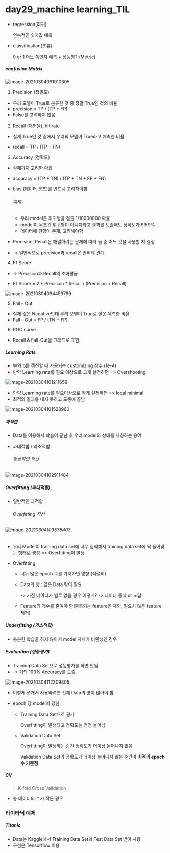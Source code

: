 # day29_machine learning_TIL



- regression(회귀)

  연속적인 숫자값 예측

- classification(분류)

  0 or 1 어느 쪽인지 예측 + 성능평가(Metric)



##### confusion Matrix

![image-20210304091910305](md-images/image-20210304091910305.png)



1. Precision (정밀도)

- 우리 모델이 True로 분류한 것 중 정말 True인 것의 비율
- precision = TP / (TP + FP)
- False를 고려하지 않음



2. Recall (재현율), hit rate

- 실제 True인 것 중에서 우리의 모델이 True라고 예측한 비율

- recall = TP / (TP + FN)



3. Accuracy (정확도)

- 실패까지 고려한 확률
- accuracy = (TP + TN) / (TP + TN + FP + FN)

- bias (데이터 분포)를 반드시 고려해야함

  ###### 예제

  - 우리 model은 휘귀병을 검출 1/10000000 확률
  - model이 무조건 휘귀병이 아니다라고 결과를 도출해도 정확도가 99.9% 
  - 데이터에 편향이 존재, 고려해야함



- Precision, Recall은 해결하려는 문제에 따라 둘 중 어느 것을 사용할 지 결정 

- -> 일반적으로 precision과 recall은 반비례 관계

  

4. F1 Score

- -> Precision과 Recall의 조화평균

- F1 Score = 2 * Precision * Recall / (Precision + Recall)

![image-20210304094459789](md-images/image-20210304094459789.png)



5. Fall - Out

- 실제 값은 Negative인데 우리 모델이 True로 잘못 예측한 비율
- Fall - Out = FP / (TN + FP)



6. ROC curve

- Recall & Fall-Out을 그래프로 표현



##### Learning Rate

- W와 b를 갱신할 때 사용되는 customizing 상수 (1e-4)
- 만약 Learning rate를 필요 이상으로 크게 설정하면 => Overshooting

![image-20210304101211659](md-images/image-20210304101211659.png)



- 만약 Learning rate를 필요이상으로 작게 설정하면 => local minimal
- 최적의 결과를 내지 못하고 도중에 끝남

![image-20210304101528960](md-images/image-20210304101528960.png)





##### 과적합

- Data를 이용해서 학습이 끝난 후 우리 model의 상태를 지칭하는 용어

- 과대적합 / 과소적합

  ###### 정상적인 직선

![image-20210304102911484](md-images/image-20210304102911484.png)

##### Overfitting (과대적합)

- 일반적인 과적합

  ###### Overfitting 직선

###### ![image-20210304103536403](md-images/image-20210304103536403.png)



- 우리 Model이 training data set에 너무 집착해서 training data set에 딱 들어맞는 형태로 생성 => Overfitting이 발생

- Overfitting

  - 너무 많은 epoch 수를 가져가면 영향 (적절히)

  - Data의 양 : 많은 Data 량이 필요

    -> 가진 데이터가 별로 없을 경우 어떻게? -> 데이터 증식 or 노답

  - Feature의 개수를 줄여야 함(중복되는 feature은 제외, 필요치 않은 feature 제거)



##### Underfitting (과소적합)

- 충분한 학습을 하지 않아서 model 자체가 비완성인 경우





##### Evaluation (성능평가)

- Training Data Set으로 성능평가를 하면 안됨
- -> 거의 100% Accuracy를 도출

![image-20210304112309805](md-images/image-20210304112309805.png)



- 이렇게 쪼개서 사용하려면 전체 Data의 양이 많아야 함

- epoch 당 model이 갱신

  - Training Data Set으로 평가

    Overfitting이 발생되고 정확도는 점점 늘어남

  - Validation Data Set

    Overfitting이 발생하는 순간 정확도가 더이상 늘어나지 않음

    Validation Data Set의 정확도가 더이상 늘어나지 않는 순간이 **최적의 epoch 수 기준점**



##### CV

> K-fold Cross Validation

- 총 데이터의 수가 작은 경우





### 타이타닉 예제

##### Titanic

- Data는 Kaggle에서 Training  Data Set과 Test Data Set 받아 사용
- 구현은 Tensorflow 이용